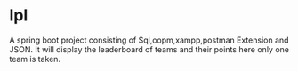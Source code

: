 # Ipl
A spring boot project consisting of Sql,oopm,xampp,postman Extension and JSON.
It will display the leaderboard of teams and their points here only one team is taken.
